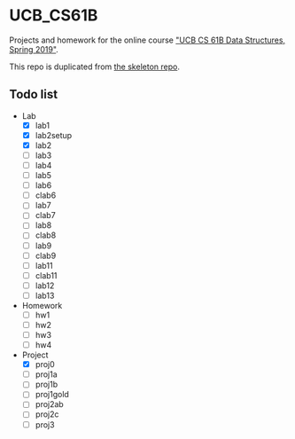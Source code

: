 # UCB_CS61B

Projects and homework for the online course ["UCB CS 61B Data Structures, Spring 2019"](https://sp19.datastructur.es/).

This repo is duplicated from [the skeleton repo](https://github.com/Berkeley-CS61B/skeleton-sp19).

## Todo list

- Lab
  - [x] lab1
  - [x] lab2setup
  - [x] lab2
  - [ ] lab3
  - [ ] lab4
  - [ ] lab5
  - [ ] lab6
  - [ ] clab6
  - [ ] lab7
  - [ ] clab7
  - [ ] lab8
  - [ ] clab8
  - [ ] lab9
  - [ ] clab9
  - [ ] lab11
  - [ ] clab11
  - [ ] lab12
  - [ ] lab13
- Homework
  - [ ] hw1
  - [ ] hw2
  - [ ] hw3
  - [ ] hw4
- Project
  - [x] proj0
  - [ ] proj1a
  - [ ] proj1b
  - [ ] proj1gold
  - [ ] proj2ab
  - [ ] proj2c
  - [ ] proj3
